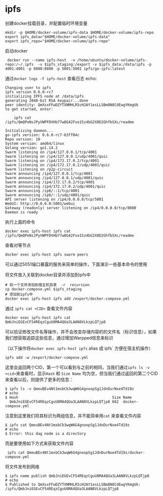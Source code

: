 # ipfs

创建docker挂载目录，并配置临时环境变量

```shell
mkdir -p $HOME/docker-volume/ipfs-data $HOME/docker-volume/ipfs-repo
export ipfs_data="$HOME/docker-volume/ipfs-data"
export ipfs_repo="$HOME/docker-volume/ipfs-repo"
```

启动docker

```shell
 docker run --name ipfs-host  -v /home/ubuntu/docker-volume/ipfs-repo:/~/.ipfs  -v $ipfs_staging:/export -v $ipfs_data:/data/ipfs -p 4001:4001 -p 8080:8080 -p 5001:5001 ipfs/go-ipfs:latest
```

通过`docker logs -f ipfs-host` 查看日志 echo:

```shell
Changing user to ipfs
ipfs version 0.6.0-rc7
initializing IPFS node at /data/ipfs
generating 2048-bit RSA keypair...done
peer identity: QmXsxFFwDZYTXNMHLR5cH2AY1esLLSBm8N8CdEwgYKmgUk
to get started, enter:

	ipfs cat /ipfs/QmQPeNsJPyVWPFDVHb77w8G42Fvo15z4bG2X8D2GhfbSXc/readme

Initializing daemon...
go-ipfs version: 0.6.0-rc7-63ff04c
Repo version: 10
System version: amd64/linux
Golang version: go1.14.2
Swarm listening on /ip4/127.0.0.1/tcp/4001
Swarm listening on /ip4/127.0.0.1/udp/4001/quic
Swarm listening on /ip4/172.17.0.2/tcp/4001
Swarm listening on /ip4/172.17.0.2/udp/4001/quic
Swarm listening on /p2p-circuit
Swarm announcing /ip4/127.0.0.1/tcp/4001
Swarm announcing /ip4/127.0.0.1/udp/4001/quic
Swarm announcing /ip4/172.17.0.2/tcp/4001
Swarm announcing /ip4/172.17.0.2/udp/4001/quic
Swarm announcing /ip6/::1/tcp/4001
Swarm announcing /ip6/::1/udp/4001/quic
API server listening on /ip4/0.0.0.0/tcp/5001
WebUI: http://0.0.0.0:5001/webui
Gateway (readonly) server listening on /ip4/0.0.0.0/tcp/8080
Daemon is ready
```

执行上面的命令

```shell
docker exec ipfs-host ipfs cat /ipfs/QmQPeNsJPyVWPFDVHb77w8G42Fvo15z4bG2X8D2GhfbSXc/readme
```

查看对等节点

```shell
docker exec ipfs-host ipfs swarm peers
```

可以通过5051端口暴露的服务来简单的操作，下面演示一些基本命令的使用

将文件放入关联到docker目录并添加到ipfs中

```shell
# 将一个文件添加到宿主机目录  -r  recursion
cp docker-compose.yml $ipfs_staging
# 添加到ipfs中
docker exec ipfs-host ipfs add /export/docker-compose.yml
```

通过 `ipfs cat <CID>` 查看文件内容

```shell
docker exec ipfs-host ipfs cat QmbJniEGEvCF54REqzCguU8MA4QUa3LAAN8VLkzpLQTjp8
```

可以验证修改文件名等操作，并不会改变存储内容的的文件名（标识信息），如果我们想获取追踪这些信息，通过增加Warpped信息来标识

（以下操作将`docker exec ipfs-host ipfs` alias 成 ipfs` 方便在宿主机操作）

```shell
ipfs add -w /export/docker-compose.yml
```

这里会返回两个CID，第一个可以看到与之前的相同，当我们通过`ipfs ls -v <cid>`来查看时，显示`Hash` 和 `Size Name` 均为空，但当我们通过返回的第二个CID来查看以后，则提供了更多的信息：

```shell
$ ipfs ls -v QmeuBEv4Nt1mxbCb3wqW6G4gnoopSg1JdnDurNxe4Td19z
# echo
$ Hash                                           Size Name
  QmbJniEGEvCF54REqzCguU8MA4QUa3LAAN8VLkzpLQTjp8 662  docker-compose.yml
```

注意到这里我们将其标识为两组信息，并不能简单用`cat` 来查看文件内容

```shell
$ ipfs cat QmeuBEv4Nt1mxbCb3wqW6G4gnoopSg1JdnDurNxe4Td19z
# echo
$ Error: this dag node is a directory
```

而是要使用如下方式来获取文件内容

```shell
 ipfs cat QmeuBEv4Nt1mxbCb3wqW6G4gnoopSg1JdnDurNxe4Td19z/docker-compose.yml
```

将文件发布到网络

```shell
$ ipfs name publish QmbJniEGEvCF54REqzCguU8MA4QUa3LAAN8VLkzpLQTjp8
# echo
$ Published to QmXsxFFwDZYTXNMHLR5cH2AY1esLLSBm8N8CdEwgYKmgUk: /ipfs/QmbJniEGEvCF54REqzCguU8MA4QUa3LAAN8VLkzpLQTjp8
```

